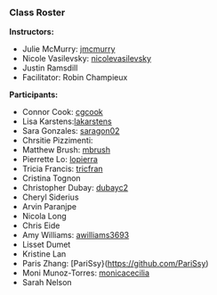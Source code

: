 ### Class Roster

**Instructors:**
- Julie McMurry: [jmcmurry](https://github.com/jmcmurry)
- Nicole Vasilevsky: [nicolevasilevsky](https://github.com/nicolevasilevsky)
- Justin Ramsdill
- Facilitator: Robin Champieux

**Participants:**
- Connor Cook: [cgcook](https://github.com/cgcook)
- Lisa Karstens:[lakarstens](https://github.com/lakarstens)
- Sara Gonzales: [saragon02](https://github.com/saragon02)
- Chrsitie Pizzimenti: 
- Matthew	Brush: [mbrush](https://github.com/mbrush)
- Pierrette	Lo: [lopierra](https://github.com/lopierra)
- Tricia Francis: [tricfran](https://github.com/tricfran)
- Cristina Tognon
- Christopher Dubay: [dubayc2](https://github.com/dubayc2)
- Cheryl Siderius
- Arvin	Paranjpe
- Nicola Long
- Chris	Eide
- Amy	Williams: [awilliams3693](https://github.com/awilliams3693)
- Lisset Dumet
- Kristine	Lan
- Paris	Zhang: [PariSsy}(https://github.com/PariSsy)
- Moni	Munoz-Torres: [monicacecilia](https://github.com/monicacecilia)
- Sarah	Nelson
